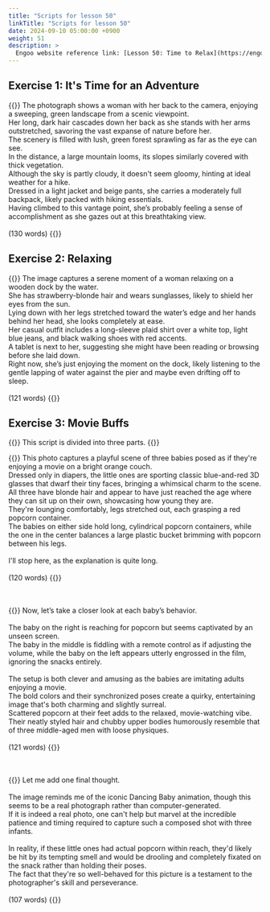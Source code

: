 ```yaml
---
title: "Scripts for lesson 50"
linkTitle: "Scripts for lesson 50"
date: 2024-09-10 05:00:00 +0900
weight: 51
description: >
  Engoo website reference link: [Lesson 50: Time to Relax](https://engoo.com/app/lessons/describing-pictures-intermediate-describing-pictures-time-to-relax/W2jJxk0lEeeEFlcySmB9RQ?category_id=P_HriMOnEeifo0O-yMP42w&course_id=ZZasjsOnEeiHZVOMC0VfdA)
---
```


## Exercise 1: It's Time for an Adventure

{{<card header="**Script**">}}
The photograph shows a woman with her back to the camera, enjoying a sweeping, green landscape from a scenic viewpoint. <br/>
Her long, dark hair cascades down her back as she stands with her arms outstretched, savoring the vast expanse of nature before her.<br/>
The scenery is filled with lush, green forest sprawling as far as the eye can see.<br/>
In the distance, a large mountain looms, its slopes similarly covered with thick vegetation.<br/>
Although the sky is partly cloudy, it doesn't seem gloomy, hinting at ideal weather for a hike. <br/>
Dressed in a light jacket and beige pants, she carries a moderately full backpack, likely packed with hiking essentials. <br/>
Having climbed to this vantage point, she’s probably feeling a sense of accomplishment as she gazes out at this breathtaking view.<br/>
<br/>
(130 words)
{{</card>}}

## Exercise 2: Relaxing

{{<card header="**Script**">}}
The image captures a serene moment of a woman relaxing on a wooden dock by the water. <br/>
She has strawberry-blonde hair and wears sunglasses, likely to shield her eyes from the sun. <br/>
Lying down with her legs stretched toward the water’s edge and her hands behind her head, she looks completely at ease.<br/>
Her casual outfit includes a long-sleeve plaid shirt over a white top, light blue jeans, and black walking shoes with red accents.<br/>
A tablet is next to her, suggesting she might have been reading or browsing before she laid down.<br/>
Right now, she’s just enjoying the moment on the dock, likely listening to the gentle lapping of water against the pier and maybe even drifting off to sleep.<br/>
<br/>
(121 words)
{{</card>}}


## Exercise 3: Movie Buffs

{{<alert>}}
This script is divided into three parts.
{{</alert>}}

{{<card header="**1st script**">}}
This photo captures a playful scene of three babies posed as if they're enjoying a movie on a bright orange couch. <br/>
Dressed only in diapers, the little ones are sporting classic blue-and-red 3D glasses that dwarf their tiny faces, bringing a whimsical charm to the scene.<br/>
All three have blonde hair and appear to have just reached the age where they can sit up on their own, showcasing how young they are. <br/>
They're lounging comfortably, legs stretched out, each grasping a red popcorn container.<br/>
The babies on either side hold long, cylindrical popcorn containers, while the one in the center balances a large plastic bucket brimming with popcorn between his legs.<br/>
<br/>
I'll stop here, as the explanation is quite long.<br/>
<br/>
(120 words)
{{</card>}}

　

{{<card header="**2nd script**">}}
Now, let’s take a closer look at each baby’s behavior.<br/>
<br/>
The baby on the right is reaching for popcorn but seems captivated by an unseen screen. <br/>
The baby in the middle is fiddling with a remote control as if adjusting the volume, while the baby on the left appears utterly engrossed in the film, ignoring the snacks entirely.<br/>
<br/>
The setup is both clever and amusing as the babies are imitating adults enjoying a movie. <br/>
The bold colors and their synchronized poses create a quirky, entertaining image that's both charming and slightly surreal.  <br/>
Scattered popcorn at their feet adds to the relaxed, movie-watching vibe.<br/>
Their neatly styled hair and chubby upper bodies humorously resemble that of three middle-aged men with loose physiques.<br/>
<br/>
(121 words)
{{</card>}}

　

{{<card header="**3rd script**">}}
Let me add one final thought. <br/>
<br/>
The image reminds me of the iconic Dancing Baby animation, though this seems to be a real photograph rather than computer-generated. <br/>
If it is indeed a real photo, one can't help but marvel at the incredible patience and timing required to capture such a composed shot with three infants.<br/>
<br/>
In reality, if these little ones had actual popcorn within reach, they'd likely be hit by its tempting smell and would be drooling and completely fixated on the snack rather than holding their poses.<br/>
The fact that they're so well-behaved for this picture is a testament to the photographer's skill and perseverance. <br/>
<br/>
(107 words)
{{</card>}}

